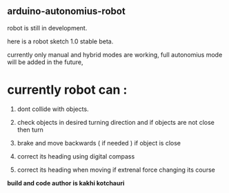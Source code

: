 ## arduino-autonomius-robot

robot is still in development.

here is a robot sketch 1.0 stable beta.

currently only manual and hybrid modes are working, full autonomius mode will be added in the future,

# currently robot can :

1) dont collide with objects.

2) check objects in desired turning direction and if objects are not close then turn

3) brake and move backwards ( if needed ) if object is close

4) correct its heading using digital compass

5) correct its heading when moving if extrenal force changing its course 



**build and code author is kakhi kotchauri**
